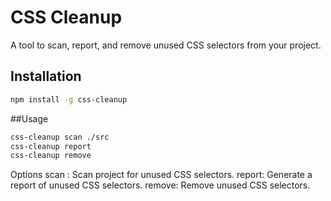 # CSS Cleanup

A tool to scan, report, and remove unused CSS selectors from your project.

## Installation

```bash
npm install -g css-cleanup
```

##Usage

```bash
css-cleanup scan ./src
css-cleanup report
css-cleanup remove
```

Options
scan <path>: Scan project for unused CSS selectors.
report: Generate a report of unused CSS selectors.
remove: Remove unused CSS selectors.
